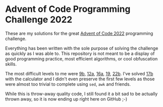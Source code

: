 # Advent of Code Programming Challenge 2022

These are my solutions for the great [Advent of Code 2022](https://adventofcode.com/2022) programming challenge. 

Everything has been written with the sole purpose of solving the challenge as quickly as I was able to. This repository is not meant to be a display of good programming practice, most efficient algorithms, or cool obfuscation skills.

The most difficult levels to me were [9b](https://adventofcode.com/2022/day/9), [12a](https://adventofcode.com/2022/day/12), [16a](https://adventofcode.com/2022/day/16), [19](https://adventofcode.com/2022/day/19), [22b](https://adventofcode.com/2022/day/22). I've solved [17b](https://adventofcode.com/2022/day/17) with the calculator and I didn't even preserve the first few levels as those were almost too trivial to complete using `sed`, `awk` and friends.

While this is throw-away quality code, I still found it a bit sad to be actually thrown away, so it is now ending up right here on GitHub ;-)
